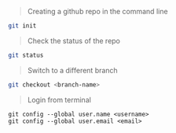 

> Creating a github repo in the command line
```bash
git init
```

> Check the status of the repo
```bash
git status
```

> Switch to a different branch
```bash
git checkout <branch-name>
```

> Login from terminal
```Shell
git config --global user.name <username>
git config --global user.email <email>
```